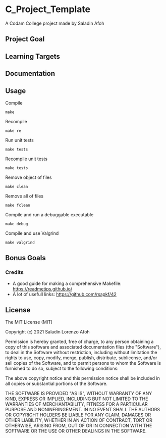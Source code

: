 # **C_Project_Template**
A Codam College project made by Saladin Afoh
## Project Goal
## Learning Targets
## Documentation
## Usage
Compile
```console
make
```
Recompile
```console
make re	
```
Run unit tests
```console
make tests
```
Recompile unit tests
```console
make tests
```
Remove object of files
```console
make clean
```
Remove all of files
```console
make fclean
```
Compile and run a debuggable executable
```console
make debug
```
Compile and use Valgrind
```console
make valgrind
```
## Bonus Goals
### Credits
- A good guide for making a comprehensive Makefile:
https://readmetips.github.io/
- A lot of usefull links:
https://github.com/rsapkf/42
## License
The MIT License (MIT)

Copyright (c) 2021 Saladin Lorenzo Afoh

Permission is hereby granted, free of charge, to any person obtaining a copy
of this software and associated documentation files (the "Software"), to deal
in the Software without restriction, including without limitation the rights
to use, copy, modify, merge, publish, distribute, sublicense, and/or sell
copies of the Software, and to permit persons to whom the Software is
furnished to do so, subject to the following conditions:

The above copyright notice and this permission notice shall be included in all
copies or substantial portions of the Software.

THE SOFTWARE IS PROVIDED "AS IS", WITHOUT WARRANTY OF ANY KIND, EXPRESS OR
IMPLIED, INCLUDING BUT NOT LIMITED TO THE WARRANTIES OF MERCHANTABILITY,
FITNESS FOR A PARTICULAR PURPOSE AND NONINFRINGEMENT. IN NO EVENT SHALL THE
AUTHORS OR COPYRIGHT HOLDERS BE LIABLE FOR ANY CLAIM, DAMAGES OR OTHER
LIABILITY, WHETHER IN AN ACTION OF CONTRACT, TORT OR OTHERWISE, ARISING FROM,
OUT OF OR IN CONNECTION WITH THE SOFTWARE OR THE USE OR OTHER DEALINGS IN THE
SOFTWARE.
